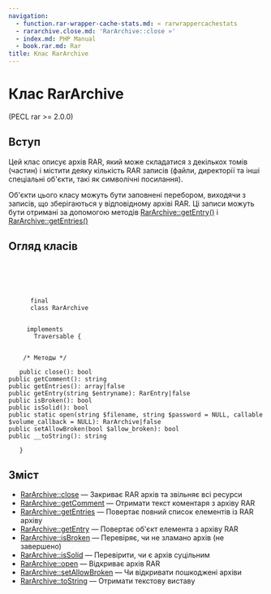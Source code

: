 ```yaml
---
navigation:
  - function.rar-wrapper-cache-stats.md: « rarwrappercachestats
  - rararchive.close.md: 'RarArchive::close »'
  - index.md: PHP Manual
  - book.rar.md: Rar
title: Клас RarArchive
---
```

# Клас RarArchive

(PECL rar >= 2.0.0)

## Вступ

Цей клас описує архів RAR, який може складатися з декількох томів (частин) і містити деяку кількість RAR записів (файли, директорії та інші спеціальні об'єкти, такі як символічні посилання).

Об'єкти цього класу можуть бути заповнені перебором, виходячи з записів, що зберігаються у відповідному архіві RAR. Ці записи можуть бути отримані за допомогою методів [RarArchive::getEntry()](rararchive.getentry.md) і [RarArchive::getEntries()](rararchive.getentries.md)

## Огляд класів

```classsynopsis



    
     
      final
      class RarArchive
     

     implements 
       Traversable {


    /* Методы */
    
   public close(): bool
public getComment(): string
public getEntries(): array|false
public getEntry(string $entryname): RarEntry|false
public isBroken(): bool
public isSolid(): bool
public static open(string $filename, string $password = NULL, callable $volume_callback = NULL): RarArchive|false
public setAllowBroken(bool $allow_broken): bool
public __toString(): string

   }
```

## Зміст

-   [RarArchive::close](rararchive.close.md) — Закриває RAR архів та звільняє всі ресурси
-   [RarArchive::getComment](rararchive.getcomment.md) — Отримати текст коментаря з архіву RAR
-   [RarArchive::getEntries](rararchive.getentries.md) — Повертає повний список елементів із RAR архіву
-   [RarArchive::getEntry](rararchive.getentry.md) — Повертає об'єкт елемента з архіву RAR
-   [RarArchive::isBroken](rararchive.isbroken.md) — Перевіряє, чи не зламано архів (не завершено)
-   [RarArchive::isSolid](rararchive.issolid.md) — Перевірити, чи є архів суцільним
-   [RarArchive::open](rararchive.open.md) — Відкриває архів RAR
-   [RarArchive::setAllowBroken](rararchive.setallowbroken.md) — Чи відкривати пошкоджені архіви
-   [RarArchive::toString](rararchive.tostring.md) — Отримати текстову виставу
